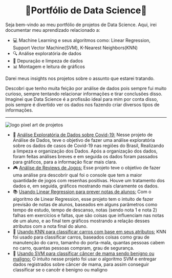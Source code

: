 <h1 align='center'>🔬Portfólio de Data Science🔬</h1>

Seja bem-vindo ao meu portfólio de projetos de Data Science. Aqui, irei documentar meu aprendizado relacionado a:
- 💻 Machine Learning e seus algoritmos como: Linear Regression, Support Vector Machine(SVM), K-Nearest Neighbors(KNN)
- 🔍 Análise exploratória de dados
- 📝 Depuração e limpeza de dados
- 📊 Montagem e leitura de gráficos

Darei meus insights nos projetos sobre o assunto que estarei tratando.

Descobri que tenho muita feição por análise de dados pois sempre fui muito curioso, sempre tentando relacionar informações e tirar conclusões disso. Imaginei que Data Science é a profissão ideal para mim por conta disso, pois sempre é divertido ver os dados nos fazendo criar diversos tipos de informações.

---
![logo pixel art de projetos](https://i.imgur.com/gX0xnkD.png)

- 🧬 [Análise Exploratória de Dados sobre Covid-19:](https://github.com/Arthurads-rj/portfolio-data-science/tree/main/análise%20de%20dados%20da%20covid-19%202022) Nesse projeto de Análise de Dados, teve o objetivo de fazer uma análise exploratória sobre os dados de casos de Covid-19 nas regiões do Brasil, Realizando a limpeza e organização dos Dados. Após a organização dos dados, foram feitas análises breves e em seguida os dados foram passados para gráficos, para a informação ficar mais clara.
- 🎮 [Análise de Reviews de Jogos:](https://github.com/Arthurads-rj/portfolio-data-science/tree/main/analise%20sobre%20industria%20de%20jogos) Esse projeto teve o objetivo de fazer uma análise pra descobrir qual foi o console que tem a maior quantidade de jogos com resenhas positivas. Houve um tratamento dos dados e, em seguida, gráficos mostrando mais claramente os dados.
- 📚 [Usando Linear Regression para prever notas de alunos:](https://github.com/Arthurads-rj/portfolio-data-science/tree/main/Exemplo%20de%20Linear%20Regression) Com o algoritmo de Linear Regression, esse projeto tem o intuito de fazer previsão de notas de alunos, baseados em alguns parâmetros como tempo de estudo, tempo de descanso, notas (sendo nota 1 e nota 2) falhas em exercícios e faltas, que são coisas que influenciam nas notas de um aluno, e ao final tem gráficos mostrando a relação desses atributos com a nota final do aluno.
- 🚕 [Usando KNN para classificar carros com base em seus atributos:](https://github.com/Arthurads-rj/portfolio-data-science/tree/main/Exemplo%20de%20KNN) KNN foi usado para classificar carros, baseados coisas como grau de manutenção do carro, tamanho do porta-mala, quantas pessoas cabem no carro, quantas pessoas compram, grau de segurança.
- 🧪 [Usando SVM para classificar câncer de mama sendo benigno ou maligno:](https://github.com/Arthurads-rj/portfolio-data-science/tree/main/Exemplo%20de%20SVM) O intuito nesse projeto foi usar o algoritmo SVM e entregar dados registrados sobre câncer de mama, para assim conseguir classificar se o cancêr é benigno ou maligno

